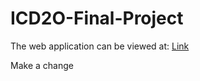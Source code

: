 # ICD2O-Final-Project

The web application can be viewed at: [Link](https://mths-icd2o-1-2024.github.io/ICD2O-Final-Project-icd2o-1.2024/) 

Make a change
